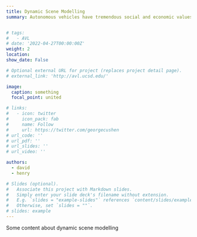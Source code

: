 ```yaml
---
title: Dynamic Scene Modelling
summary: Autonomous vehicles have tremendous social and economic values for society. But before we can see large-scale deployment, its perception systems need to make significant progress in robustness and generalization capability. To address these challenges, we bring context, the semantic meaning into the robot perception. Our approach is to conduct research on our full-scale testing vehicles, our living laboratory. We evaluate the state-of-the-art algorithms, search for and address the challenges we found in real-world deployment. Such challenges include long term tracking and prediction of road users, dynamic scene modeling and dynamic planning. (Read More)[http://avl.ucsd.edu/]


# tags:
#   - AVL
# date: '2022-04-27T00:00:00Z'
weight: 2
location:
show_date: False

# Optional external URL for project (replaces project detail page).
# external_link: 'http://avl.ucsd.edu/'

image:
  caption: something
  focal_point: united

# links:
#   - icon: twitter
#     icon_pack: fab
#     name: Follow
#     url: https://twitter.com/georgecushen
# url_code: ''
# url_pdf: ''
# url_slides: ''
# url_video: ''

authors: 
  - david
  - henry

# Slides (optional).
#   Associate this project with Markdown slides.
#   Simply enter your slide deck's filename without extension.
#   E.g. `slides = "example-slides"` references `content/slides/example-slides.md`.
#   Otherwise, set `slides = ""`.
# slides: example
---
```

Some content about dynamic scene modelling